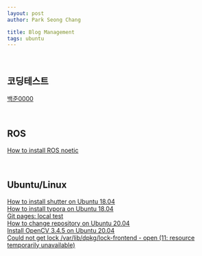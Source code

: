 ```yaml
---
layout: post
author: Park Seong Chang

title: Blog Management
tags: ubuntu
---
```

<br/>

## 코딩테스트
[백준0000](/posts/blog/code_test/2022-01-11-baekjoon_0000.html)

<br/>

## ROS
[How to install ROS noetic](/posts/blog/ros/2022-01-11-install_noetic.html)

<br/>

## Ubuntu/Linux
[How to install shutter on Ubuntu 18.04](/posts/blog/ubuntu/2022-01-12-install-shutter.html) <br/>
[How to install typora on Ubuntu 18.04](/posts/blog/ubuntu/2022-01-12-install-typora.html) <br/>
[Git pages: local test](/posts/blog/ubuntu/2022-01-12-git-page-local-test.html) <br/>
[How to change repository on Ubuntu 20.04](/posts/blog/ubuntu/2022-01-11-change_repo.html) <br/>
[Install OpenCV 3.4.5 on Ubuntu 20.04](/posts/blog/ubuntu/2022-01-11-install_opencv_3_4_5.html) <br/>
[Could not get lock /var/lib/dpkg/lock-frontend - open (11: resource temporarily unavailable)](/posts/blog/ubuntu/2022-01-11-error_apt_update.html)